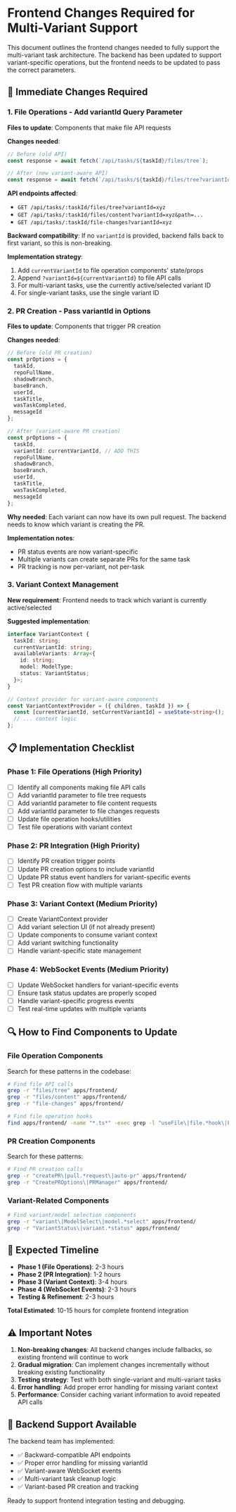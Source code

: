 # Frontend Changes Required for Multi-Variant Support

This document outlines the frontend changes needed to fully support the multi-variant task architecture. The backend has been updated to support variant-specific operations, but the frontend needs to be updated to pass the correct parameters.

## 🔄 Immediate Changes Required

### 1. File Operations - Add variantId Query Parameter

**Files to update**: Components that make file API requests

**Changes needed**:
```typescript
// Before (old API)
const response = await fetch(`/api/tasks/${taskId}/files/tree`);

// After (new variant-aware API)
const response = await fetch(`/api/tasks/${taskId}/files/tree?variantId=${currentVariantId}`);
```

**API endpoints affected**:
- `GET /api/tasks/:taskId/files/tree?variantId=xyz`
- `GET /api/tasks/:taskId/files/content?variantId=xyz&path=...`  
- `GET /api/tasks/:taskId/file-changes?variantId=xyz`

**Backward compatibility**: If no `variantId` is provided, backend falls back to first variant, so this is non-breaking.

**Implementation strategy**:
1. Add `currentVariantId` to file operation components' state/props
2. Append `?variantId=${currentVariantId}` to file API calls
3. For multi-variant tasks, use the currently active/selected variant ID
4. For single-variant tasks, use the single variant ID

### 2. PR Creation - Pass variantId in Options

**Files to update**: Components that trigger PR creation

**Changes needed**:
```typescript
// Before (old PR creation)
const prOptions = {
  taskId,
  repoFullName,
  shadowBranch,
  baseBranch,
  userId,
  taskTitle,
  wasTaskCompleted,
  messageId
};

// After (variant-aware PR creation)
const prOptions = {
  taskId,
  variantId: currentVariantId, // ADD THIS
  repoFullName,
  shadowBranch,
  baseBranch, 
  userId,
  taskTitle,
  wasTaskCompleted,
  messageId
};
```

**Why needed**: Each variant can now have its own pull request. The backend needs to know which variant is creating the PR.

**Implementation notes**:
- PR status events are now variant-specific
- Multiple variants can create separate PRs for the same task
- PR tracking is now per-variant, not per-task

### 3. Variant Context Management

**New requirement**: Frontend needs to track which variant is currently active/selected

**Suggested implementation**:
```typescript
interface VariantContext {
  taskId: string;
  currentVariantId: string;
  availableVariants: Array<{
    id: string;
    model: ModelType;
    status: VariantStatus;
  }>;
}

// Context provider for variant-aware components
const VariantContextProvider = ({ children, taskId }) => {
  const [currentVariantId, setCurrentVariantId] = useState<string>();
  // ... context logic
};
```

## 📋 Implementation Checklist

### Phase 1: File Operations (High Priority)
- [ ] Identify all components making file API calls
- [ ] Add variantId parameter to file tree requests
- [ ] Add variantId parameter to file content requests  
- [ ] Add variantId parameter to file changes requests
- [ ] Update file operation hooks/utilities
- [ ] Test file operations with variant context

### Phase 2: PR Integration (High Priority)  
- [ ] Identify PR creation trigger points
- [ ] Update PR creation options to include variantId
- [ ] Update PR status event handlers for variant-specific events
- [ ] Test PR creation flow with multiple variants

### Phase 3: Variant Context (Medium Priority)
- [ ] Create VariantContext provider
- [ ] Add variant selection UI (if not already present)
- [ ] Update components to consume variant context
- [ ] Add variant switching functionality
- [ ] Handle variant-specific state management

### Phase 4: WebSocket Events (Medium Priority)
- [ ] Update WebSocket handlers for variant-specific events
- [ ] Ensure task status updates are properly scoped
- [ ] Handle variant-specific progress events
- [ ] Test real-time updates with multiple variants

## 🔍 How to Find Components to Update

### File Operation Components
Search for these patterns in the codebase:
```bash
# Find file API calls
grep -r "files/tree" apps/frontend/
grep -r "files/content" apps/frontend/
grep -r "file-changes" apps/frontend/

# Find file operation hooks
find apps/frontend/ -name "*.ts*" -exec grep -l "useFile\|file.*hook\|FileTree" {} \;
```

### PR Creation Components  
Search for these patterns:
```bash
# Find PR creation calls
grep -r "createPR\|pull.*request\|auto-pr" apps/frontend/
grep -r "CreatePROptions\|PRManager" apps/frontend/
```

### Variant-Related Components
```bash
# Find variant/model selection components  
grep -r "variant\|ModelSelect\|model.*select" apps/frontend/
grep -r "VariantStatus\|variant.*status" apps/frontend/
```

## 🎯 Expected Timeline

- **Phase 1 (File Operations)**: 2-3 hours
- **Phase 2 (PR Integration)**: 1-2 hours  
- **Phase 3 (Variant Context)**: 3-4 hours
- **Phase 4 (WebSocket Events)**: 2-3 hours
- **Testing & Refinement**: 2-3 hours

**Total Estimated**: 10-15 hours for complete frontend integration

## ⚠️ Important Notes

1. **Non-breaking changes**: All backend changes include fallbacks, so existing frontend will continue to work
2. **Gradual migration**: Can implement changes incrementally without breaking existing functionality
3. **Testing strategy**: Test with both single-variant and multi-variant tasks
4. **Error handling**: Add proper error handling for missing variant context
5. **Performance**: Consider caching variant information to avoid repeated API calls

## 🤝 Backend Support Available

The backend team has implemented:
- ✅ Backward-compatible API endpoints
- ✅ Proper error handling for missing variantId
- ✅ Variant-aware WebSocket events  
- ✅ Multi-variant task cleanup logic
- ✅ Variant-based PR creation and tracking

Ready to support frontend integration testing and debugging.